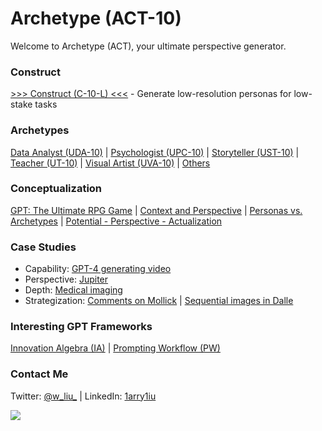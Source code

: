 # Archetype (ACT-10)

Welcome to Archetype (ACT), your ultimate perspective generator.

### Construct

[>>> Construct (C-10-L) <<<](https://x.com/w_liu_/status/1722923856749625466) - Generate low-resolution personas for low-stake tasks

### Archetypes

[Data Analyst (UDA-10)](https://x.com/w_liu_/status/1722841699687538724) | [Psychologist (UPC-10)](https://x.com/w_liu_/status/1722904025535050013) | [Storyteller (UST-10)](https://x.com/w_liu_/status/1722853345369727279) | [Teacher (UT-10)](https://x.com/w_liu_/status/1722914628135682312) | [Visual Artist (UVA-10)](https://x.com/w_liu_/status/1722866177213644855) | [Others](https://x.com/w_liu_/status/1722801575943655560)

### Conceptualization

[GPT: The Ultimate RPG Game](https://x.com/w_liu_/status/1663385882152554499) | [Context and Perspective](https://x.com/w_liu_/status/1719571408811098144) | [Personas vs. Archetypes](https://x.com/w_liu_/status/1717873799457296480) | [Potential - Perspective - Actualization](https://x.com/w_liu_/status/1718135367617135025)

### Case Studies

- Capability: [GPT-4 generating video](https://x.com/w_liu_/status/1723001181927088248)
- Perspective: [Jupiter](https://x.com/w_liu_/status/1719738578220273737)
- Depth: [Medical imaging](https://x.com/w_liu_/status/1709926206521708959)
- Strategization: [Comments on Mollick](https://x.com/w_liu_/status/1708672278618374242) | [Sequential images in Dalle](https://x.com/w_liu_/status/1721342781204099240)

### Interesting GPT Frameworks

[Innovation Algebra (IA)](https://innovationalgebra.com/) | [Prompting Workflow (PW)](https://github.com/dgcruzing/Prompting-Workflow)

### Contact Me

Twitter: [@w_liu_](https://twitter.com/w_liu_) | LinkedIn: [1arry1iu](https://www.linkedin.com/in/1arry1iu/)

![](https://github.com/1arry1iu/everything/blob/main/ET_Avatar.png)

